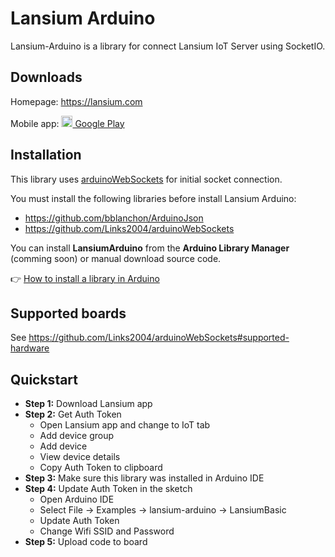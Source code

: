 # Lansium Arduino
Lansium-Arduino is a library for connect Lansium IoT Server using SocketIO.

## Downloads
Homepage: https://lansium.com

Mobile app: [<img src="https://cdn.rawgit.com/simple-icons/simple-icons/develop/icons/googleplay.svg" width="18" height="18" /> Google Play](https://play.google.com/store/apps/details?id=com.lansium&hl=vi)

## Installation
This library uses [arduinoWebSockets](https://github.com/Links2004/arduinoWebSockets) for initial socket connection.

You must install the following libraries before install Lansium Arduino:
- https://github.com/bblanchon/ArduinoJson
- https://github.com/Links2004/arduinoWebSockets

You can install **LansiumArduino** from the **Arduino Library Manager** (comming soon) or manual download source code.

👉 [How to install a library in Arduino](https://www.arduino.cc/en/guide/libraries)

## Supported boards
See https://github.com/Links2004/arduinoWebSockets#supported-hardware

## Quickstart
- **Step 1:** Download Lansium app
- **Step 2:** Get Auth Token
  - Open Lansium app and change to IoT tab
  - Add device group
  - Add device
  - View device details
  - Copy Auth Token to clipboard
- **Step 3:** Make sure this library was installed in Arduino IDE
- **Step 4:** Update Auth Token in the sketch
  - Open Arduino IDE
  - Select File -> Examples -> lansium-arduino -> LansiumBasic
  - Update Auth Token
  - Change Wifi SSID and Password 
- **Step 5:** Upload code to board

